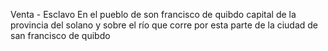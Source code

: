 Venta - Esclavo
En el pueblo de son francisco de quibdo capital de la provincia
del solano y sobre el río que corre por esta parte
de la ciudad de san francisco de quibdo